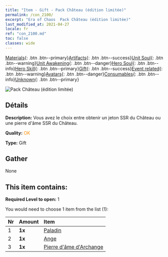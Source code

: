 ```yaml
---
title: "Item - Gift - Pack Château (édition limitée)"
permalink: /con_2100/
excerpt: "Era of Chaos  Pack Château (édition limitée)"
last_modified_at: 2021-04-27
locale: fr
ref: "con_2100.md"
toc: false
classes: wide
---
```

 [Materials](/ItemsFR/){: .btn .btn--primary}[Artifacts](/ItemsFR/Artifacts/){: .btn .btn--success}[Unit Soul](/ItemsFR/UnitSoul/){: .btn .btn--warning}[Unit Awakening](/ItemsFR/UnitAwakening/){: .btn .btn--danger}[Hero Soul](/ItemsFR/HeroSoul/){: .btn .btn--info}[Hero Skill](/ItemsFR/HeroSkill/){: .btn .btn--primary}[Gift](/ItemsFR/Gift/){: .btn .btn--success}[Event related](/ItemsFR/Events/){: .btn .btn--warning}[Avatars](/ItemsFR/Avatars/){: .btn .btn--danger}[Consumables](/ItemsFR/Consumables/){: .btn .btn--info}[Unknown](/ItemsFR/Unknown/){: .btn .btn--primary}

 ![Pack Château (édition limitée)](/images/t/i_994001.png)

## Détails
 **Description:** Vous avez le choix entre obtenir un jeton SSR du Château ou une pierre d'âme SSR du Château.

 **Quality:** <span style="color: #FF8C00">OK</span>

 **Type:** Gift

## Gather

  None

## This item contains:

 **Required Level to open:** 1

 You would need to choose 1 item from the list (1):

  | Nr | Amount |     Item    |
  |:---|:-------|:------------|
  | 1 |  **1x** | [Paladin](/ItemsFR/unt_197/) |  | 
  | 2 |  **1x** | [Ange](/ItemsFR/unt_196/) |  | 
  | 3 |  **1x** | [Pierre d'âme d'Archange](/ItemsFR/unt_288/) |  | 
